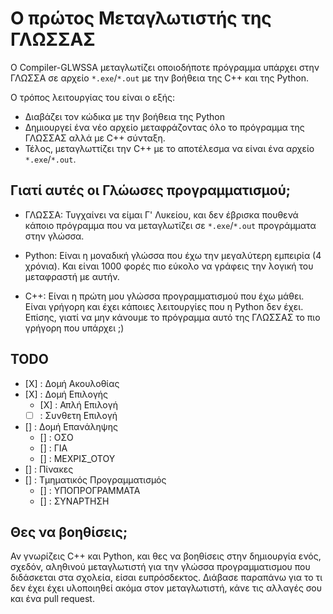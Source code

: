 # Ο πρώτος Μεταγλωτιστής της ΓΛΩΣΣΑΣ

Ο Compiler-GLWSSA μεταγλωτίζει οποιοδήποτε πρόγραμμα υπάρχει στην ΓΛΩΣΣΑ σε αρχείο `*.exe`/`*.out` με την βοήθεια της C++ και της Python.

Ο τρόπος λειτουργίας του είναι ο εξής:
- Διαβάζει τον κώδικα με την βοήθεια της Python
- Δημιουργεί ένα νέο αρχείο μεταφράζοντας όλο το πρόγραμμα της ΓΛΩΣΣΑΣ αλλά με C++ σύνταξη.
- Τέλος, μεταγλωττίζει την C++ με το αποτέλεσμα να είναι ένα αρχείο `*.exe`/`*.out`.

## Γιατί αυτές οι Γλώωσες προγραμματισμού;
- ΓΛΩΣΣΑ:
    Τυγχαίνει να είμαι Γ' Λυκείου, και δεν έβρισκα πουθενά κάποιο πρόγραμμα που να μεταγλωτίζει σε `*.exe`/`*.out` προγράμματα στην γλώσσα.

- Python:
    Είναι η μοναδική γλώσσα που έχω την μεγαλύτερη εμπειρία (4 χρόνια). Και είναι 1000 φορές πιο εύκολο να γράφεις την λογική του μεταφραστή με αυτήν.

- C++:
    Είναι η πρώτη μου γλώσσα προγραμματισμού που έχω μάθει. Είναι γρήγορη και έχει κάποιες λειτουργίες που η Python δεν έχει. Επίσης, γιατί να μην κάνουμε το πρόγραμμα αυτό της ΓΛΩΣΣΑΣ το πιο γρήγορη που υπάρχει ;)

## TODO
- [Χ] : Δομή Ακουλοθίας
- [Χ] : Δομή Επιλογής
    - [Χ] : Απλή Επιλογή
    - [ ] : Συνθετη Επιλογή
- [] : Δομή Επανάληψης
    - [] : ΟΣΟ
    - [] : ΓΙΑ
    - [] : ΜΕΧΡΙΣ_ΟΤΟΥ
- [] : Πίνακες
- [] : Τμηματικός Προγραμματισμός
    - [] : ΥΠΟΠΡΟΓΡΑΜΜΑΤΑ
    - [] : ΣΥΝΑΡΤΗΣΗ

## Θες να βοηθίσεις;
Αν γνωρίζεις C++ και Python, και θες να βοηθίσεις στην δημιουργία ενός, σχεδόν, αληθινού μεταγλωτιστή για την γλώσσα προγραμματισμου που διδάσκεται στα σχολεία, είσαι ευπρόσδεκτος. Διάβασε παραπάνω για το τι δεν έχει έχει υλοποιηθεί ακόμα στον μεταγλωτιστή, κάνε τις αλλαγές σου και ένα pull request.
